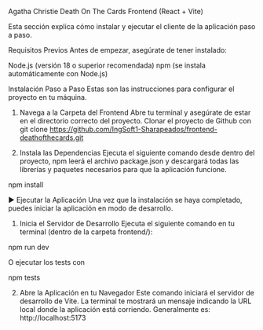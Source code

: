 
Agatha Christie Death On The Cards
Frontend (React + Vite)

Esta sección explica cómo instalar y ejecutar el cliente de la aplicación paso a paso.

Requisitos Previos
Antes de empezar, asegúrate de tener instalado:

Node.js (versión 18 o superior recomendada)
npm (se instala automáticamente con Node.js)

Instalación Paso a Paso
Estas son las instrucciones para configurar el proyecto en tu máquina.

1. Navega a la Carpeta del Frontend
Abre tu terminal y asegúrate de estar en el directorio correcto del proyecto.
Clonar el proyecto de Github con
git clone https://github.com/IngSoft1-Sharapeados/frontend-deathofthecards.git

2. Instala las Dependencias
Ejecuta el siguiente comando desde dentro del proyecto, npm leerá el archivo package.json y descargará todas las librerías y paquetes necesarios para que la aplicación funcione.

npm install


▶️ Ejecutar la Aplicación
Una vez que la instalación se haya completado, puedes iniciar la aplicación en modo de desarrollo.

1. Inicia el Servidor de Desarrollo
Ejecuta el siguiente comando en tu terminal (dentro de la carpeta frontend/):

npm run dev

O ejecutar los tests con

npm tests

2. Abre la Aplicación en tu Navegador
Este comando iniciará el servidor de desarrollo de Vite. La terminal te mostrará un mensaje indicando la URL local donde la aplicación está corriendo. Generalmente es:
http://localhost:5173

